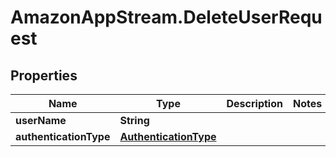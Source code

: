 # AmazonAppStream.DeleteUserRequest

## Properties

Name | Type | Description | Notes
------------ | ------------- | ------------- | -------------
**userName** | **String** |  | 
**authenticationType** | [**AuthenticationType**](AuthenticationType.md) |  | 


